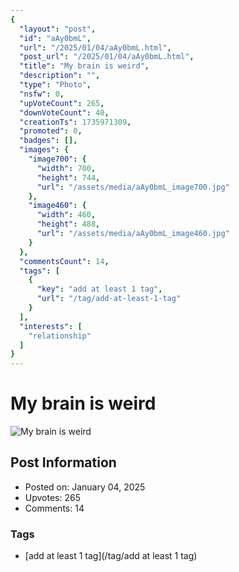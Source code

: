 ```yaml
---
{
  "layout": "post",
  "id": "aAy0bmL",
  "url": "/2025/01/04/aAy0bmL.html",
  "post_url": "/2025/01/04/aAy0bmL.html",
  "title": "My brain is weird",
  "description": "",
  "type": "Photo",
  "nsfw": 0,
  "upVoteCount": 265,
  "downVoteCount": 40,
  "creationTs": 1735971309,
  "promoted": 0,
  "badges": [],
  "images": {
    "image700": {
      "width": 700,
      "height": 744,
      "url": "/assets/media/aAy0bmL_image700.jpg"
    },
    "image460": {
      "width": 460,
      "height": 488,
      "url": "/assets/media/aAy0bmL_image460.jpg"
    }
  },
  "commentsCount": 14,
  "tags": [
    {
      "key": "add at least 1 tag",
      "url": "/tag/add-at-least-1-tag"
    }
  ],
  "interests": [
    "relationship"
  ]
}
---
```


# My brain is weird

![My brain is weird](/assets/media/aAy0bmL_image700.jpg)

## Post Information

- Posted on: January 04, 2025
- Upvotes: 265
- Comments: 14

### Tags

- [add at least 1 tag](/tag/add at least 1 tag)
